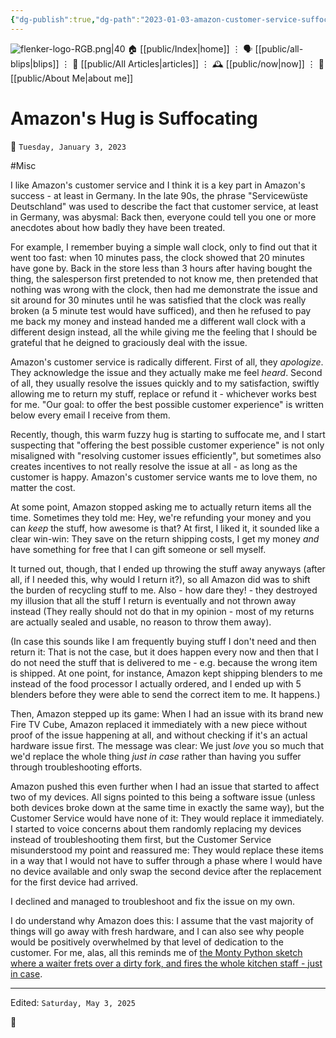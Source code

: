 ```yaml
---
{"dg-publish":true,"dg-path":"2023-01-03-amazon-customer-service-suffocating.md","dg-permalink":"2023/01/03/-amazon-customer-service-suffocating/","permalink":"/2023/01/03/-amazon-customer-service-suffocating/","title":"Amazon's Hug is Suffocating"}
---
```



<div class="transclusion internal-embed is-loaded"><div class="markdown-embed">




![flenker-logo-RGB.png|40](/img/user/attachments/flenker-logo-RGB.png)
🏠 [[public/Index\|home]]  ⋮ 🗣️ [[public/all-blips\|blips]] ⋮  📝 [[public/All Articles\|articles]]  ⋮ 🕰️ [[public/now\|now]] ⋮ 🪪 [[public/About Me\|about me]]


</div></div>


# Amazon's Hug is Suffocating
<p><span>📆 <code>Tuesday, January 3, 2023</code></span></p>
#Misc

I like Amazon's customer service and I think it is a key part in Amazon's success - at least in Germany.
In the late 90s, the phrase "Servicewüste Deutschland" was used to describe the fact that customer service, at least in Germany, was abysmal: Back then, everyone could tell you one or more anecdotes about how badly they have been treated.

For example, I remember buying a simple wall clock, only to find out that it went too fast: when 10 minutes pass, the clock showed that 20 minutes have gone by. Back in the store less than 3 hours after having bought the thing, the salesperson first pretended to not know me, then pretended that nothing was wrong with the clock, then had me demonstrate the issue and sit around for 30 minutes until he was satisfied that the clock was really broken (a 5 minute test would have sufficed), and then he refused to pay me back my money and instead handed me a different wall clock with a different design instead, all the while giving me the feeling that I should be grateful that he deigned to graciously deal with the issue.

Amazon's customer service is radically different. First of all, they _apologize_. They acknowledge the issue and they actually make me feel _heard_. Second of all, they usually resolve the issues quickly and to my satisfaction, swiftly allowing me to return my stuff, replace or refund it - whichever works best for me. "Our goal: to offer the best possible customer experience" is written below every email I receive from them.

Recently, though, this warm fuzzy hug is starting to suffocate me, and I start suspecting that "offering the best possible customer experience" is not only misaligned with "resolving customer issues efficiently", but sometimes also creates incentives to not really resolve the issue at all - as long as the customer is happy. Amazon's customer service wants me to love them, no matter the cost.

At some point, Amazon stopped asking me to actually return items all the time. Sometimes they told me: Hey, we're refunding your money and you can _keep_ the stuff, how awesome is that? At first, I liked it, it sounded like a clear win-win: They save on the return shipping costs, I get my money _and_ have something for free that I can gift someone or sell myself.

It turned out, though, that I ended up throwing the stuff away anyways (after all, if I needed this, why would I return it?), so all Amazon did was to  shift the burden of recycling stuff to me. Also - how dare they! - they destroyed my illusion that all the stuff I return is eventually and not thrown away instead (They really should not do that in my opinion - most of my returns are actually sealed and usable, no reason to throw them away).

(In case this sounds like I am frequently buying stuff I don't need and then return it: That is not the case, but it does happen every now and then that I do not need the stuff that is delivered to me - e.g. because the wrong item is shipped. At one point, for instance, Amazon kept shipping blenders to me instead of the food processor I actually ordered, and I ended up with 5 blenders before they were able to send the correct item to me. It happens.)

Then, Amazon stepped up its game: When I had an issue with its brand new Fire TV Cube, Amazon replaced it immediately with a new piece without proof of the issue happening at all, and without checking if it's an actual hardware issue first. The message was clear: We just _love_ you so much that we'd replace the whole thing _just in case_ rather than having you suffer through troubleshooting efforts.

Amazon pushed this even further when I had an issue that started to affect two of my devices. All signs pointed to this being a software issue (unless both devices broke down at the same time in exactly the same way), but the Customer Service would have none of it: They would replace it immediately. I started to voice concerns about them randomly replacing my devices instead of troubleshooting them first, but the Customer Service misunderstood my point and reassured me: They would replace these items in a way that I would not have to suffer through a phase where I would have no device available and only swap the second device after the replacement for the first device had arrived.

I declined and managed to troubleshoot and fix the issue on my own.

I do understand why Amazon does this: I assume that the vast majority of things will go away with fresh hardware, and I can also see why people would be positively overwhelmed by that level of dedication to the customer. For me, alas, all this reminds me of [the Monty Python sketch where a waiter frets over a dirty fork, and fires the whole kitchen staff - just in case](https://www.youtube.com/watch?v=oCLtaK7KLEM).


- - -
<p><span>Edited: <code>Saturday, May 3, 2025</code></span></p>

👾
